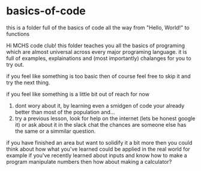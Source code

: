# basics-of-code
this is a folder full of the basics of code all the way from "Hello, World!" to functions

Hi MCHS code club! 
this folder teaches you all the basics of programing which are almost universal across every major programing language. it is full of examples, explainations and (most importantly) chalanges for you to try out. 

if you feel like something is too basic then of course feel free to skip it and try the next thing.

if you feel like something is a little bit out of reach for now 
1. dont wory about it, by learning even a smidgen of code your already better than most of the population and...
2. try a previous lesson, look for help on the internet (lets be honest google it) or ask about it in the slack chat the chances are someone else has the same or a simmilar question.

if you have finished an area but want to solidify it a bit more then you could think about how what you've learned could be applied in the real world for example if you've recently learned about inputs and know how to make a program manipulate numbers then how about making a calculator?
